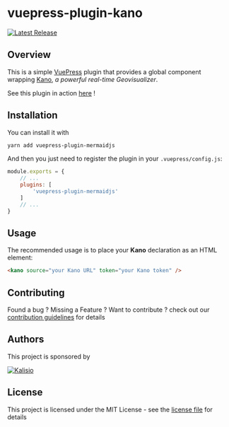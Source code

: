 # vuepress-plugin-kano

[![Latest Release](https://img.shields.io/github/v/tag/kalisio/k-openradiation?sort=semver&label=latest)](https://github.com/kalisio/k-openradiation/releases)


## Overview

This is a simple [VuePress](https://vuepress.vuejs.org/) plugin that provides a global component wrapping [Kano](https://kalisio.github.io/kano/), _a powerful real-time Geovisualizer_.

See this plugin in action [here](http://localhost:8080/kano/guides/advanced-usage.html#integrating-kano) !

## Installation

You can install it with

```bash
yarn add vuepress-plugin-mermaidjs
```

And then you just need to register the plugin in your `.vuepress/config.js`:

```js
module.exports = {
    // ...
    plugins: [
        'vuepress-plugin-mermaidjs'
    ]
    // ...
}
```

## Usage

The recommended usage is to place your **Kano** declaration as an HTML element:

```html
<kano source="your Kano URL" token="your Kano token" />
```

## Contributing

Found a bug ? Missing a Feature ? Want to contribute ? check out our [contribution guidelines](./docs/CONTRIBUTING.md) for details

## Authors

This project is sponsored by 

[![Kalisio](https://s3.eu-central-1.amazonaws.com/kalisioscope/kalisio/kalisio-logo-black-256x84.png)](https://kalisio.com)

## License

This project is licensed under the MIT License - see the [license file](./docs/LICENSE.md) for details



